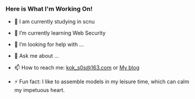 ### Here is What I'm Working On!
<!--
**kok-s0s/kok-s0s** is a ✨ _special_ ✨ repository because its `README.md` (this file) appears on your GitHub profile.

Here are some ideas to get you started:
-->
<!-- 
- 👯 I’m looking to collaborate on ...
-->
<!--
- 😄 Pronouns: ...
-->
- 🔭 I am currently studying in scnu
- 🌱 I’m currently learning Web Security

- 🤔 I’m looking for help with ...
- 💬 Ask me about ...
- 📫 How to reach me: kok_s0s@163.com or [My blog](https://kok-s0s.top)
- ⚡ Fun fact: I like to assemble models in my leisure time, which can calm my impetuous heart.

